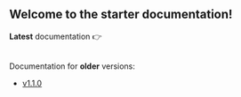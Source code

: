 ## Welcome to the starter documentation!

**Latest** documentation 👉
<br><br>

Documentation for **older** versions:
* [v1.1.0](https://starter.rsdev.in/doc.html?v1.1.0#Home)